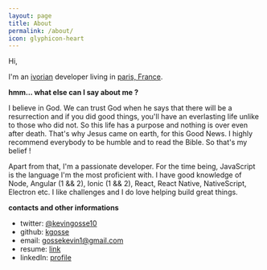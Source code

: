 ```yaml
---
layout: page
title: About
permalink: /about/
icon: glyphicon-heart
---
```


Hi,  

I'm an [ivorian][ivory coast] developer living in [paris, France][paris].

   **hmm... what else can I say about me ?**

I believe in God. We can trust God when he says that there will be a resurrection and if you did
good things, you'll have an everlasting life unlike to those who did not. So this life has a purpose and
nothing is over even after death. That's why Jesus came on earth, for this Good News.
I highly recommend everybody to be humble and to read the Bible.
So that's my belief !

Apart from that, I'm a passionate developer. For the time being, JavaScript is the language I'm the most proficient with.
I have good knowledge of Node, Angular (1 && 2), Ionic (1 && 2), React, React Native, NativeScript,
Electron etc. I like challenges and I do love helping build great things.

   **contacts and other informations**
   
* twitter: [@kevingosse10](https://twitter.com/kevingosse10)
* github: [kgosse](https://github.com/kgosse)
* email: gossekevin1@gmail.com
* resume: [link](https://kgosse.github.io/resumecard/)
* linkedIn: [profile](https://www.linkedin.com/in/k%C3%A9vin-goss%C3%A9-67539b54?trk=nav_responsive_tab_profile)

[ivory coast]:https://en.wikipedia.org/wiki/Ivory_Coast
[paris]:https://en.wikipedia.org/wiki/Paris
